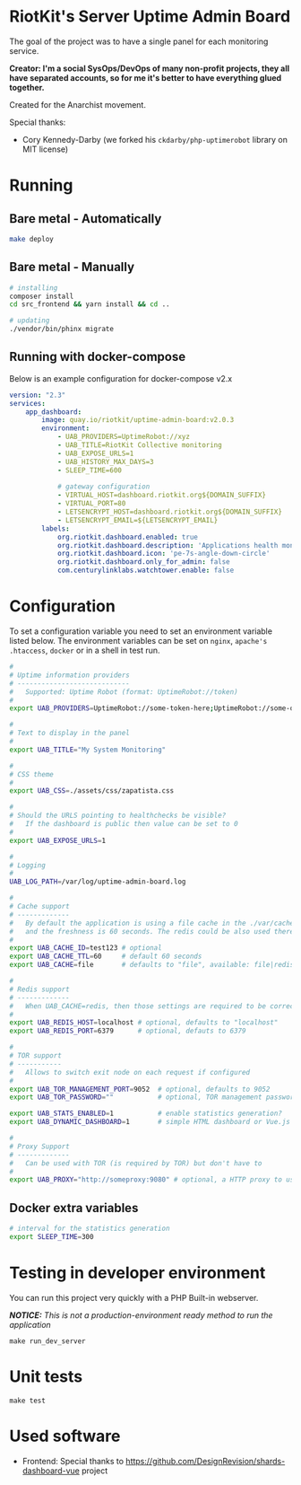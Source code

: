 RiotKit's Server Uptime Admin Board
===================================

The goal of the project was to have a single panel for each monitoring service.

**Creator: I'm a social SysOps/DevOps of many non-profit projects, they all have separated accounts, so for me
it's better to have everything glued together.**

Created for the Anarchist movement.

Special thanks:
- Cory Kennedy-Darby (we forked his `ckdarby/php-uptimerobot` library on MIT license)

Running
=======

Bare metal - Automatically
--------------------------

```bash
make deploy
```

Bare metal - Manually
---------------------

```bash
# installing
composer install
cd src_frontend && yarn install && cd ..

# updating
./vendor/bin/phinx migrate
```

Running with docker-compose
---------------------------

Below is an example configuration for docker-compose v2.x

```yaml
version: "2.3"
services:
    app_dashboard:
        image: quay.io/riotkit/uptime-admin-board:v2.0.3
        environment:
            - UAB_PROVIDERS=UptimeRobot://xyz
            - UAB_TITLE=RiotKit Collective monitoring
            - UAB_EXPOSE_URLS=1
            - UAB_HISTORY_MAX_DAYS=3
            - SLEEP_TIME=600
    
            # gateway configuration
            - VIRTUAL_HOST=dashboard.riotkit.org${DOMAIN_SUFFIX}
            - VIRTUAL_PORT=80
            - LETSENCRYPT_HOST=dashboard.riotkit.org${DOMAIN_SUFFIX}
            - LETSENCRYPT_EMAIL=${LETSENCRYPT_EMAIL}
        labels:
            org.riotkit.dashboard.enabled: true
            org.riotkit.dashboard.description: 'Applications health monitoring'
            org.riotkit.dashboard.icon: 'pe-7s-angle-down-circle'
            org.riotkit.dashboard.only_for_admin: false
            com.centurylinklabs.watchtower.enable: false
```


Configuration
=============

To set a configuration variable you need to set an environment variable listed below.
The environment variables can be set on `nginx`, `apache's .htaccess`, `docker` or in a shell in test run.

```bash
#
# Uptime information providers
# ----------------------------
#   Supported: Uptime Robot (format: UptimeRobot://token)
#
export UAB_PROVIDERS=UptimeRobot://some-token-here;UptimeRobot://some-other-token

#
# Text to display in the panel
#
export UAB_TITLE="My System Monitoring"

#
# CSS theme
#
export UAB_CSS=./assets/css/zapatista.css

#
# Should the URLS pointing to healthchecks be visible?
#   If the dashboard is public then value can be set to 0
#
export UAB_EXPOSE_URLS=1

#
# Logging
#
UAB_LOG_PATH=/var/log/uptime-admin-board.log

#
# Cache support
# -------------
#   By default the application is using a file cache in the ./var/cache directory
#   and the freshness is 60 seconds. The redis could be also used there.
#
export UAB_CACHE_ID=test123 # optional
export UAB_CACHE_TTL=60     # default 60 seconds
export UAB_CACHE=file       # defaults to "file", available: file|redis

#
# Redis support
# -------------
#   When UAB_CACHE=redis, then those settings are required to be correct
#
export UAB_REDIS_HOST=localhost # optional, defaults to "localhost"
export UAB_REDIS_PORT=6379      # optional, defauts to 6379

#
# TOR support
# -----------
#   Allows to switch exit node on each request if configured
#
export UAB_TOR_MANAGEMENT_PORT=9052  # optional, defaults to 9052
export UAB_TOR_PASSWORD=""           # optional, TOR management password

export UAB_STATS_ENABLED=1           # enable statistics generation?
export UAB_DYNAMIC_DASHBOARD=1       # simple HTML dashboard or Vue.js powered dynamic dashboard

#
# Proxy Support
# -------------
#   Can be used with TOR (is required by TOR) but don't have to
#
export UAB_PROXY="http://someproxy:9080" # optional, a HTTP proxy to use, if it's a TOR proxy you can also use the rest config variables to reset the IP address for each request
```

Docker extra variables
----------------------

```bash
# interval for the statistics generation
export SLEEP_TIME=300 
```


Testing in developer environment
================================

You can run this project very quickly with a PHP Built-in webserver.

_**NOTICE:** This is not a production-environment ready method to run the application_

```
make run_dev_server
```

Unit tests
==========

```
make test
```

Used software
=============

- Frontend: Special thanks to https://github.com/DesignRevision/shards-dashboard-vue project
